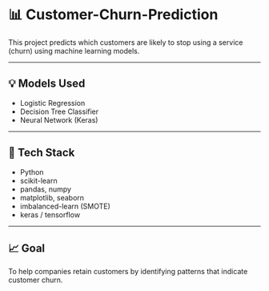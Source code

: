 # 📊 Customer-Churn-Prediction

This project predicts which customers are likely to stop using a service (churn) using machine learning models.

---

## 💡 Models Used

- Logistic Regression
- Decision Tree Classifier
- Neural Network (Keras)

---

## 🔧 Tech Stack

- Python
- scikit-learn
- pandas, numpy
- matplotlib, seaborn
- imbalanced-learn (SMOTE)
- keras / tensorflow

---

## 📈 Goal

To help companies retain customers by identifying patterns that indicate customer churn.
